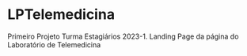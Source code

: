 # LPTelemedicina

Primeiro Projeto Turma Estagiários 2023-1.
Landing Page da página do Laboratório de Telemedicina
